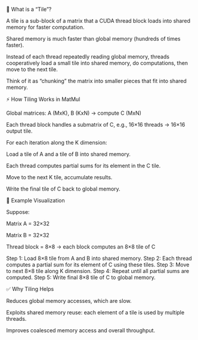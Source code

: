 🧩 What is a “Tile”?

A tile is a sub-block of a matrix that a CUDA thread block loads into shared memory for faster computation.

Shared memory is much faster than global memory (hundreds of times faster).

Instead of each thread repeatedly reading global memory, threads cooperatively load a small tile into shared memory, do computations, then move to the next tile.

Think of it as “chunking” the matrix into smaller pieces that fit into shared memory.

⚡ How Tiling Works in MatMul

Global matrices: A (MxK), B (KxN) → compute C (MxN)

Each thread block handles a submatrix of C, e.g., 16×16 threads → 16×16 output tile.

For each iteration along the K dimension:

Load a tile of A and a tile of B into shared memory.

Each thread computes partial sums for its element in the C tile.

Move to the next K tile, accumulate results.

Write the final tile of C back to global memory.

🔄 Example Visualization

Suppose:

Matrix A = 32×32

Matrix B = 32×32

Thread block = 8×8 → each block computes an 8×8 tile of C

Step 1: Load 8×8 tile from A and B into shared memory.
Step 2: Each thread computes a partial sum for its element of C using these tiles.
Step 3: Move to next 8×8 tile along K dimension.
Step 4: Repeat until all partial sums are computed.
Step 5: Write final 8×8 tile of C to global memory.

✅ Why Tiling Helps

Reduces global memory accesses, which are slow.

Exploits shared memory reuse: each element of a tile is used by multiple threads.

Improves coalesced memory access and overall throughput.